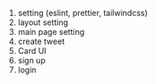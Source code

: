 1. setting (eslint, prettier, tailwindcss)
2. layout setting
3. main page setting
4. create tweet
5. Card UI
6. sign up
7. login
